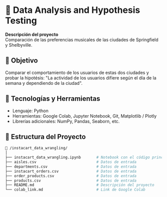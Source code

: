 # 📌 Data Analysis and Hypothesis Testing

**Descripción del proyecto**  
Comparación de las preferencias musicales de las ciudades de Springfield y Shelbyville.

## 🎯 Objetivo

Comparar el comportamiento de los usuarios de estas dos ciudades y probar la hipotésis: "La actividad de los usuarios difiere según el día de la semana y dependiendo de la ciudad".

## 🧠 Tecnologías y Herramientas

- Lenguaje: Python
- Herramientas: Google Colab, Jupyter Notebook, Git, Matplotlib / Plotly
- Librerías adicionales: NumPy, Pandas, Seaborn, etc.

## 📂 Estructura del Proyecto

```bash
📁 /instacart_data_wrangling/
│
├── instacart_data_wrangling.ipynb       # Notebook con el código principal
├── aisles.csv                           # Datos de entrada
├── departments.csv                      # Datos de entrada
├── instacart_orders.csv                 # Datos de entrada
├── order_products.csv                   # Datos de entrada
├── products.csv                         # Datos de entrada
├── README.md                            # Descripción del proyecto
└── colab_link.md                        # Link de Google Colab
